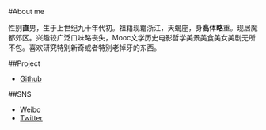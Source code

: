 #About me

性别**直**男，生于上世纪九十年代初。祖籍现籍浙江，天蝎座，身**高**体**略**重。现居魔都郊区。兴趣较广泛口味略丧失，Mooc文学历史电影哲学美景美食美女美剧无所不包。喜欢研究特别新奇或者特别老掉牙的东西。

##Project
* [Github](https://github.com/waraiotoko1108)

##SNS
* [Weibo](http://weibo.com/u/1292213160)
* [Twitter](https://twitter.com/waraiotoko1108)